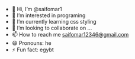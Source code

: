 - 👋 Hi, I’m @saifomar1
- 👀 I’m interested in programing
- 🌱 I’m currently learning css styling
- 💞️ I’m looking to collaborate on ...
- 📫 How to reach me saifomar12346@gmail.com
- 😄 Pronouns: he
- ⚡ Fun fact: egybt

<!---
saifomar1/saifomar1 is a ✨ special ✨ repository because its `README.md` (this file) appears on your GitHub profile.
You can click the Preview link to take a look at your changes.
--->

